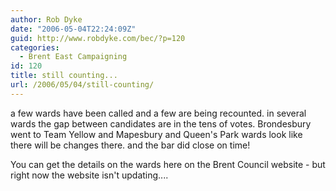 ```yaml
---
author: Rob Dyke
date: "2006-05-04T22:24:09Z"
guid: http://www.robdyke.com/bec/?p=120
categories:
  - Brent East Campaigning
id: 120
title: still counting...
url: /2006/05/04/still-counting/
---
```

a few wards have been called and a few are being recounted. in several wards the gap between candidates are in the tens of votes. Brondesbury went to Team Yellow and Mapesbury and Queen's Park wards look like there will be changes there. and the bar did close on time!

You can get the details on the wards here on the Brent Council website - but right now the website isn't updating....